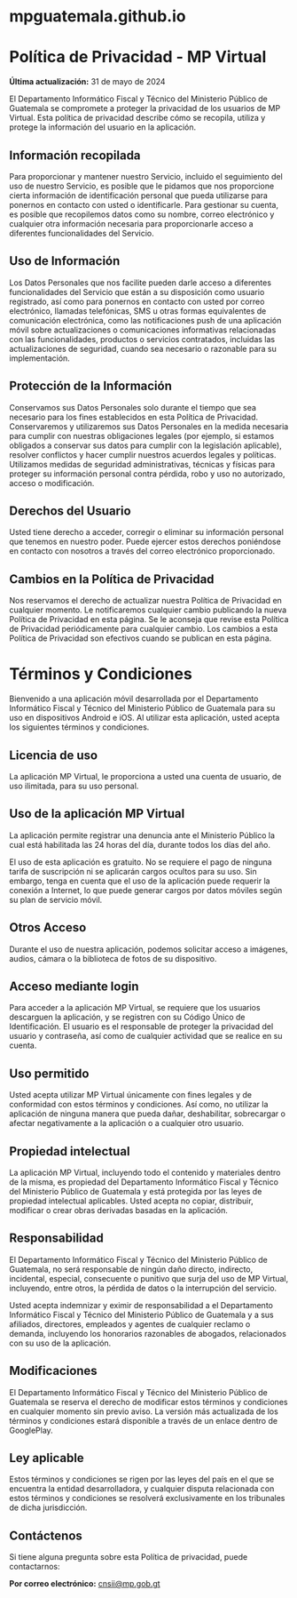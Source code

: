 # mpguatemala.github.io

# Política de Privacidad - MP Virtual

**Última actualización:** 31 de mayo de 2024

El Departamento Informático Fiscal y Técnico del Ministerio Público de Guatemala se compromete a proteger la privacidad de los usuarios de MP Virtual. Esta política de privacidad describe cómo se recopila, utiliza y protege la información del usuario en la aplicación.

## Información recopilada
Para proporcionar y mantener nuestro Servicio, incluido el seguimiento del uso de nuestro Servicio, es posible que le pidamos que nos proporcione cierta información de identificación personal que pueda utilizarse para ponernos en contacto con usted o identificarle. Para gestionar su cuenta, es posible que recopilemos datos como su nombre, correo electrónico y cualquier otra información necesaria para proporcionarle acceso a diferentes funcionalidades del Servicio.

## Uso de Información
Los Datos Personales que nos facilite pueden darle acceso a diferentes funcionalidades del Servicio que están a su disposición como usuario registrado, así como para ponernos en contacto con usted por correo electrónico, llamadas telefónicas, SMS u otras formas equivalentes de comunicación electrónica, como las notificaciones push de una aplicación móvil sobre actualizaciones o comunicaciones informativas relacionadas con las funcionalidades, productos o servicios contratados, incluidas las actualizaciones de seguridad, cuando sea necesario o razonable para su implementación.

## Protección de la Información
Conservamos sus Datos Personales solo durante el tiempo que sea necesario para los fines establecidos en esta Política de Privacidad. Conservaremos y utilizaremos sus Datos Personales en la medida necesaria para cumplir con nuestras obligaciones legales (por ejemplo, si estamos obligados a conservar sus datos para cumplir con la legislación aplicable), resolver conflictos y hacer cumplir nuestros acuerdos legales y políticas. Utilizamos medidas de seguridad administrativas, técnicas y físicas para proteger su información personal contra pérdida, robo y uso no autorizado, acceso o modificación.

## Derechos del Usuario
Usted tiene derecho a acceder, corregir o eliminar su información personal que tenemos en nuestro poder. Puede ejercer estos derechos poniéndose en contacto con nosotros a través del correo electrónico proporcionado.

## Cambios en la Política de Privacidad
Nos reservamos el derecho de actualizar nuestra Política de Privacidad en cualquier momento. Le notificaremos cualquier cambio publicando la nueva Política de Privacidad en esta página. Se le aconseja que revise esta Política de Privacidad periódicamente para cualquier cambio. Los cambios a esta Política de Privacidad son efectivos cuando se publican en esta página.

# Términos y Condiciones

Bienvenido a una aplicación móvil desarrollada por el Departamento Informático Fiscal y Técnico del Ministerio Público de Guatemala para su uso en dispositivos Android e iOS. Al utilizar esta aplicación, usted acepta los siguientes términos y condiciones.

## Licencia de uso
La aplicación MP Virtual, le proporciona a usted una cuenta de usuario, de uso ilimitada, para su uso personal.

## Uso de la aplicación MP Virtual
La aplicación permite registrar una denuncia ante el Ministerio Público la cual está habilitada las 24 horas del día, durante todos los días del año.

El uso de esta aplicación es gratuito. No se requiere el pago de ninguna tarifa de suscripción ni se aplicarán cargos ocultos para su uso. Sin embargo, tenga en cuenta que el uso de la aplicación puede requerir la conexión a Internet, lo que puede generar cargos por datos móviles según su plan de servicio móvil.

## Otros Acceso
Durante el uso de nuestra aplicación, podemos solicitar acceso a imágenes, audios, cámara o la biblioteca de fotos de su dispositivo.

## Acceso mediante login
Para acceder a la aplicación MP Virtual, se requiere que los usuarios descarguen la aplicación, y se registren con su Código Único de Identificación. El usuario es el responsable de proteger la privacidad del usuario y contraseña, así como de cualquier actividad que se realice en su cuenta.

## Uso permitido
Usted acepta utilizar MP Virtual únicamente con fines legales y de conformidad con estos términos y condiciones. Así como, no utilizar la aplicación de ninguna manera que pueda dañar, deshabilitar, sobrecargar o afectar negativamente a la aplicación o a cualquier otro usuario.

## Propiedad intelectual
La aplicación MP Virtual, incluyendo todo el contenido y materiales dentro de la misma, es propiedad del Departamento Informático Fiscal y Técnico del Ministerio Público de Guatemala y está protegida por las leyes de propiedad intelectual aplicables. Usted acepta no copiar, distribuir, modificar o crear obras derivadas basadas en la aplicación.

## Responsabilidad
El Departamento Informático Fiscal y Técnico del Ministerio Público de Guatemala, no será responsable de ningún daño directo, indirecto, incidental, especial, consecuente o punitivo que surja del uso de MP Virtual, incluyendo, entre otros, la pérdida de datos o la interrupción del servicio.

Usted acepta indemnizar y eximir de responsabilidad a el Departamento Informático Fiscal y Técnico del Ministerio Público de Guatemala y a sus afiliados, directores, empleados y agentes de cualquier reclamo o demanda, incluyendo los honorarios razonables de abogados, relacionados con su uso de la aplicación.

## Modificaciones
El Departamento Informático Fiscal y Técnico del Ministerio Público de Guatemala se reserva el derecho de modificar estos términos y condiciones en cualquier momento sin previo aviso. La versión más actualizada de los términos y condiciones estará disponible a través de un enlace dentro de GooglePlay.

## Ley aplicable
Estos términos y condiciones se rigen por las leyes del país en el que se encuentra la entidad desarrolladora, y cualquier disputa relacionada con estos términos y condiciones se resolverá exclusivamente en los tribunales de dicha jurisdicción.

## Contáctenos
Si tiene alguna pregunta sobre esta Política de privacidad, puede contactarnos:

**Por correo electrónico:** [cnsii@mp.gob.gt](mailto:cnsii@mp.gob.gt)

